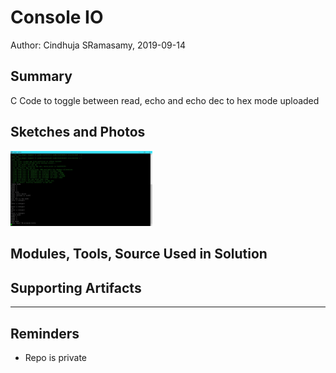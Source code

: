 #  Console IO

Author: Cindhuja SRamasamy, 2019-09-14

## Summary
C Code to toggle between read, echo and echo dec to hex mode uploaded

## Sketches and Photos
<img src="./images/output.JPG" width="45%" />

## Modules, Tools, Source Used in Solution


## Supporting Artifacts


-----

## Reminders
- Repo is private
